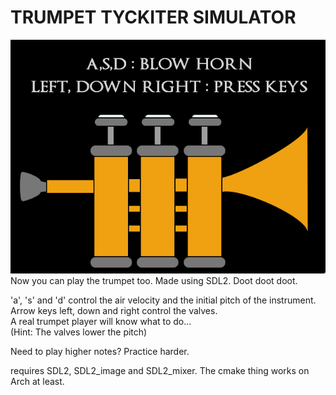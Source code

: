 TRUMPET TYCKITER SIMULATOR
==========================
![alt text](screenshots/gameplay.png)
Now you can play the trumpet too.
Made using SDL2.
Doot doot doot.  

'a', 's' and 'd' control the air velocity and the initial pitch of the instrument.  
Arrow keys left, down and right control the valves.  
A real trumpet player will know what to do...  
(Hint: The valves lower the pitch)

Need to play higher notes? Practice harder.  

requires SDL2, SDL2_image and SDL2_mixer.
The cmake thing works on Arch at least.
